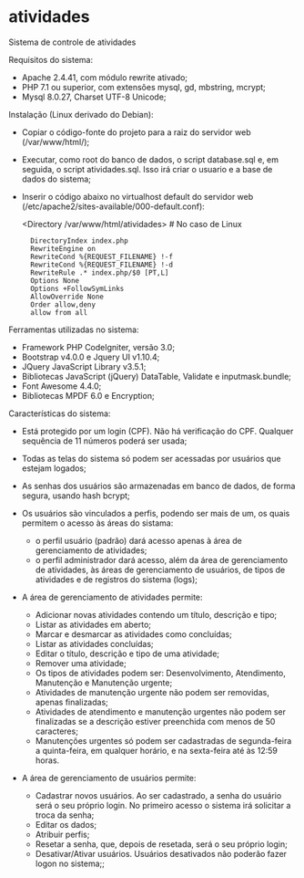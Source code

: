 # atividades
Sistema de controle de atividades

Requisitos do sistema:

- Apache 2.4.41, com módulo rewrite ativado;
- PHP 7.1 ou superior, com extensões mysql, gd, mbstring, mcrypt;
- Mysql 8.0.27, Charset UTF-8 Unicode;


Instalação (Linux derivado do Debian):

- Copiar o código-fonte do projeto para a raiz do servidor web (/var/www/html/);
- Executar, como root do banco de dados, o script database.sql e, em seguida, o script atividades.sql. Isso irá criar o usuario e a base de dados do sistema;
- Inserir o código abaixo no virtualhost default do servidor web (/etc/apache2/sites-available/000-default.conf):

    <Directory /var/www/html/atividades> # No caso de Linux

        DirectoryIndex index.php
        RewriteEngine on
        RewriteCond %{REQUEST_FILENAME} !-f
        RewriteCond %{REQUEST_FILENAME} !-d
        RewriteRule .* index.php/$0 [PT,L]
        Options None
        Options +FollowSymLinks
        AllowOverride None
        Order allow,deny
        allow from all

    </Directory>
    

Ferramentas utilizadas no sistema:

- Framework PHP CodeIgniter, versão 3.0;
- Bootstrap v4.0.0 e Jquery UI v1.10.4;
- JQuery JavaScript Library v3.5.1;
- Bibliotecas JavaScript (jQuery) DataTable, Validate e inputmask.bundle;
- Font Awesome 4.4.0;
- Bibliotecas MPDF 6.0 e Encryption;



Características do sistema:

- Está protegido por um login (CPF). Não há verificação do CPF. Qualquer sequência de 11 números poderá ser usada;
- Todas as telas do sistema só podem ser acessadas por usuários que estejam logados;
- As senhas dos usuários são armazenadas em banco de dados, de forma segura, usando hash bcrypt;
- Os usuários são vinculados a perfis, podendo ser mais de um, os quais permitem o acesso às áreas do sistama:
    - o perfil usuário (padrão) dará acesso apenas à área de gerenciamento de atividades;
    - o perfil administrador dará acesso, além da área de gerenciamento de atividades, às áreas de gerenciamento de usuários, de tipos de atividades e de registros do sistema (logs);

- A área de gerenciamento de atividades permite:
    - Adicionar novas atividades contendo um título, descrição e tipo;
    - Listar as atividades em aberto;
    - Marcar e desmarcar as atividades como concluídas;
    - Listar as atividades concluídas;
    - Editar o título, descrição e tipo de uma atividade;
    - Remover uma atividade;
    - Os tipos de atividades podem ser: Desenvolvimento, Atendimento, Manutenção e Manutenção urgente;
    - Atividades de manutenção urgente não podem ser removidas, apenas finalizadas;
    - Atividades de atendimento e manutenção urgentes não podem ser finalizadas se a descrição estiver preenchida com menos de 50 caracteres;
    - Manutenções urgentes  só podem ser cadastradas de segunda-feira a quinta-feira, em qualquer horário, e na sexta-feira até às 12:59 horas.

- A área de gerenciamento de usuários permite:
    - Cadastrar novos usuários. Ao ser cadastrado, a senha do usuário será o seu próprio login. No primeiro acesso o sistema irá solicitar a troca da senha;
    - Editar os dados;
    - Atribuir perfis;
    - Resetar a senha, que, depois de resetada, será o seu próprio login;
    - Desativar/Ativar usuários. Usuários desativados não poderão fazer logon no sistema;;
